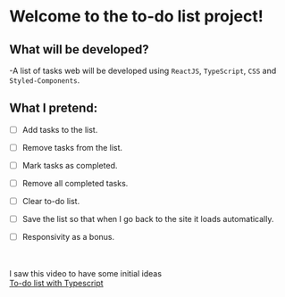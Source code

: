 # Welcome to the to-do list project!

## What will be developed?

-A list of tasks web will be developed using `ReactJS`, `TypeScript`, `CSS` and `Styled-Components`.

## What I pretend:

- [ ] Add tasks to the list.
- [ ] Remove tasks from the list.
- [ ] Mark tasks as completed.
- [ ] Remove all completed tasks.
- [ ] Clear to-do list.
- [ ] Save the list so that when I go back to the site it loads automatically.
- [ ] Responsivity as a bonus.


<br/><br/>
  I saw this video to have some initial ideas <br/> [To-do list with Typescript](https://www.youtube.com/watch?v=95sAtAareR8)
